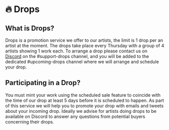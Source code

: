 # :fire: Drops

## What is Drops?

Drops is a promotion service we offer to our artists, the limit is 1 drop per an artist at the moment. The drops take place every Thursday with a group of 4 artists showing 1 work each. To arrange a drop please contact us on [Discord](https://discord.gg/2whPWbq) on the #support-drops channel, and you will be added to the dedicated #upcoming-drops channel where we will arrange and schedule your drop.


## Participating in a Drop?
You must mint your work using the scheduled sale feature to coincide with the time of our drop at least 5 days before it is scheduled to happen. As part of this service we will help you to promote your drop with emails and tweets about your incoming drop. Ideally we advise for artists doing drops to be available on Discord to answer any questions from potential buyers concerning their drops.







